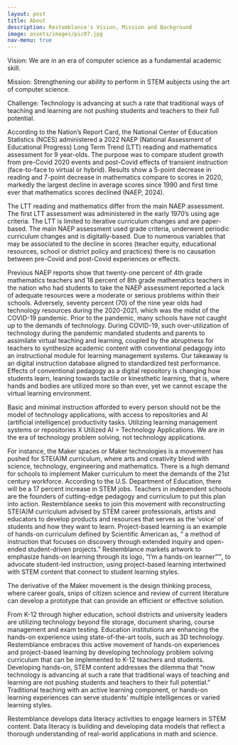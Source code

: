 ```yaml
---
layout: post
title: About
description: Restemblance's Vision, Mission and Background
image: assets/images/pic07.jpg
nav-menu: true
---
```


Vision: We are in an era of computer science as a fundamental academic skill.

Mission: Strengthening our ability to perform in STEM aubjects using the art of computer science.

Challenge: Technology is advancing at such a rate that traditional ways of teaching and learning are not pushing students and teachers to their full potential.

According to the Nation’s Report Card, the National Center of Education Statistics (NCES) administered a 2022 NAEP (National Assessment of Educational Progress) Long Term Trend (LTT) reading and mathematics assessment for 9 year-olds. The purpose was to compare student growth from pre-Covid 2020 events and post-Covid effects of transient instruction (face-to-face to virtual or hybrid). Results show a 5-point decrease in reading and 7-point decrease in mathematics compare to scores in 2020, markedly the largest decline in average scores since 1990 and first time ever that mathematics scores declined (NAEP, 2024). 


The LTT reading and mathematics differ from the main NAEP assessment. The first LTT assessment was administered in the early 1970’s using age criteria. The LTT is limited to iterative curriculum changes and are paper-based. The main NAEP assessment used grade criteria, underwent periodic curriculum changes and is digitally-based. Due to numerous variables that may be associated to the decline in scores (teacher equity, educational resources, school or district policy and practices) there is no causation between pre-Covid and post-Covid experiences or effects.


Previous NAEP reports show that twenty-one percent of 4th grade mathematics teachers and 18 percent of 8th grade mathematics teachers in the nation who had students to take the NAEP assessment reported a lack of adequate resources were a moderate or serious problems within their schools.  Adversely, seventy percent (70) of the nine year olds had technology resources during the 2020-2021, which was the midst of the COVID-19 pandemic. Prior to the pandemic, many schools have not caught up to the demands of technology. During COVID-19, such over-utilization of technology during the pandemic mandated students and parents to assimilate virtual teaching and learning, coupled by the abruptness for teachers to synthesize academic content with conventional pedagogy into an instructional module for learning management systems. Our takeaway is an digital instruction database aligned to standardized test performance. Effects of conventional pedagogy as a digital repository is changing how students learn, leaning towards tactile or kinesthetic learning, that is, where hands and bodies are utilized more so than ever, yet we cannot escape the virtual learning environment. 


Basic and minimal instruction afforded to every person should not be the model of technology applications, with access to repositories and AI (artificial intelligence) productivity tasks. Utilizing learning management systems or repositories X Utilized AI = Technology Applications. We are in the era of technology problem solving, not technology applications.


For instance, the Maker spaces or Maker technologies is a movement has pushed for STE(A)M curriculum, where arts and creativity blend with science, technology, engineering and mathematics.  There is a high demand for schools to implement Maker curriculum to meet the demands of the 21st century workforce. According to the U.S. Department of Education, there will be a 17 percent increase in STEM jobs. Teachers in independent schools are the founders of cutting-edge pedagogy and curriculum to put this plan into action. Restemblance seeks to join this movement with reconstructing STE(A)M curriculum advised by STEM career professionals, artists and educators to develop products and resources that serves as the ‘voice’ of students and how they want to learn. Project-based learning is an example of hands-on curriculum defined by Scientific American as, “ a method of instruction that focuses on discovery through extended inquiry and open-ended student-driven projects.”  Restemblance markets artwork to emphasize hands-on learning through its logo, “I’m a hands-on learner”™️, to advocate student-led instruction, using project-based learning intertwined with STEM content that connect to student learning styles. 


The derivative of the Maker movement is the design thinking process, where career goals, snips of citizen science and review of current literature can develop a prototype that can provide an efficient or effective solution.  


From K-12 through higher education, school districts and university leaders are utilizing technology beyond file storage, document sharing, course management and exam testing. Education institutions are enhancing the hands-on experience using state-of-the-art tools, such as 3D technology. Restemblance embraces this active movement of hands-on experiences and project-based learning by developing technology problem solving curriculum that can be implemented to K-12 teachers and students.  Developing hands-on, STEM content addresses the dilemma that “now technology is advancing at such a rate that traditional ways of teaching and learning are not pushing students and teachers to their full potential.” Traditional teaching with an active learning component, or hands-on learning experiences can serve students’ multiple intelligences or varied learning styles. 


Restemblance develops data literacy activities to engage learners in STEM content. Data literacy is building and developing data models that reflect a thorough understanding of real-world applications in math and science. 
